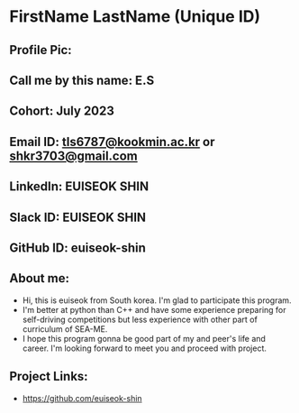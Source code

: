 # FirstName LastName (Unique ID)
## Profile Pic: 
## Call me by this name: E.S
## Cohort: July 2023
## Email ID: tls6787@kookmin.ac.kr or shkr3703@gmail.com
## LinkedIn: EUISEOK SHIN
## Slack ID: EUISEOK SHIN
## GitHub ID: euiseok-shin
## About me: 
- Hi, this is euiseok from South korea. I'm glad to participate this program.
- I'm better at python than C++ and have some experience preparing for self-driving competitions but less experience with other part of curriculum of SEA-ME.
- I hope this program gonna be good part of my and peer's life and career. I'm looking forward to meet you and proceed with project.
## Project Links:
- https://github.com/euiseok-shin

